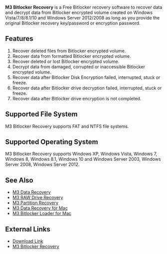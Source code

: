 **M3 Bitlocker Recovery** is a Free Bitlocker recovery software to
recover data and decrypt data from Bitlocker encrypted volume created on
Windows Vista/7/8/8.1/10 and Windows Server 2012/2008 as long as you
provide the original Bitlocker recovery key/password or encryption
password.

## Features

1.  Recover deleted files from Bitlocker encrypted volume.
2.  Recover data from formatted Bitlocker encrypted volume.
3.  Recover deleted or lost Bitlocker encrypted volume.
4.  Decrypt data from damaged, corrupted or inaccessible Bitlocker
    encrypted volume.
5.  Recover data after Bitlocker Disk Encryption failed, interrupted,
    stuck or freeze.
6.  Recover data after Bitlocker drive decryption failed, interrupted,
    stuck or freeze.
7.  Recover data after Bitlocker drive encryption is not completed.

## Supported File System

M3 Bitlocker Recovery supports FAT and NTFS file systems.

## Supported Operating System

M3 Bitlocker Recovery supports Windows XP, Windows Vista, Windows 7,
Windows 8, Windows 8.1, Windows 10 and Windows Server 2003, Windows
Server 2008, Windows Server 2012.

## See Also

- [M3 Data Recovery](M3_Data_Recovery "wikilink")
- [M3 RAW Drive Recovery](M3_RAW_Drive_Recovery "wikilink")
- [M3 Partition Recovery](M3_Partition_Recovery "wikilink")
- [M3 Data Recovery for Mac](M3_Data_Recovery_for_Mac "wikilink")
- [M3 Bitlocker Loader for Mac](M3_Bitlocker_Loader_for_Mac "wikilink")

## External Links

- [Download Link](http://bitlocker-recovery-free.en.softonic.com/)
- [M3 Bitlocker
  Recovery](http://www.m3datarecovery.com/bitlocker-drive-data-recovery/)